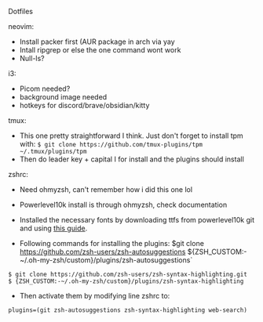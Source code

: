 Dotfiles

neovim:

- Install packer first (AUR package in arch via yay
- Intall ripgrep or else the one command wont work
- Null-ls?

i3:

- Picom needed?
- background image needed
- hotkeys for discord/brave/obsidian/kitty

tmux:

- This one pretty straightforward I think. Just don't forget to install tpm with:
`
$ git clone https://github.com/tmux-plugins/tpm ~/.tmux/plugins/tpm
`
- Then do leader key + capital I for install and the plugins should install

zshrc:

- Need ohmyzsh, can't remember how i did this one lol
- Powerlevel10k install is through ohmyzsh, check documentation
- Installed the necessary fonts by downloading ttfs from powerlevel10k git and using [this guide](https://www.unixtutorial.org/how-to-install-ttf-fonts-in-linux/).

- Following commands for installing the plugins:
$git clone https://github.com/zsh-users/zsh-autosuggestions ${ZSH_CUSTOM:-~/.oh-my-zsh/custom}/plugins/zsh-autosuggestions`
```
$ git clone https://github.com/zsh-users/zsh-syntax-highlighting.git 
$ {ZSH_CUSTOM:-~/.oh-my-zsh/custom}/plugins/zsh-syntax-highlighting
```

- Then activate them by modifying line zshrc to: 
```
plugins=(git zsh-autosuggestions zsh-syntax-highlighting web-search)
```

